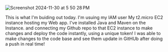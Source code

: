 ![Screenshot 2024-11-30 at 5 50 28 PM](https://github.com/user-attachments/assets/e2515e7a-3059-46b7-9f0a-01b9c3419981)

This is what I'm buiding out today.
I'm usuing my IAM user
My t2.micro EC2 instance hosting my Web app.
I've installed Java and Maven on the Instance.
and connecting my Github repo to that EC2 instance to make changes and deploy the code instantly, using a unique token!
I was able to make changes to the code base and see them update in GitHUb after doing a push in real time!
